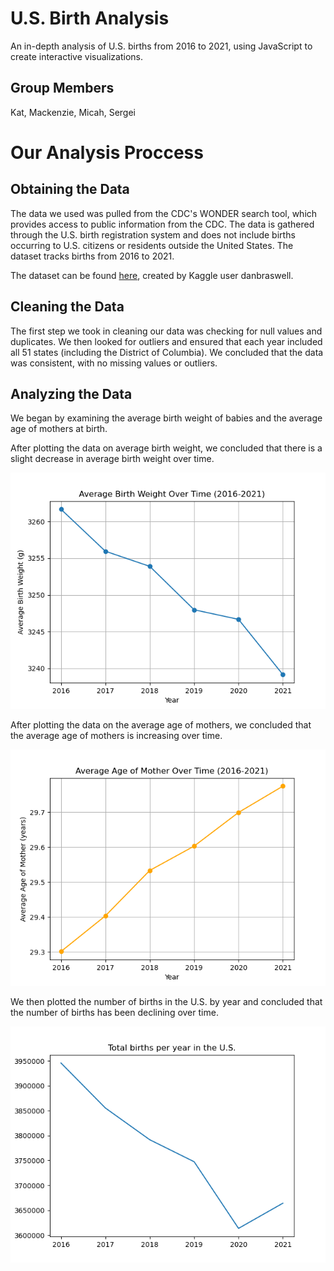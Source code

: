 # U.S. Birth Analysis
An in-depth analysis of U.S. births from 2016 to 2021, using JavaScript to create interactive visualizations.
## Group Members
Kat, Mackenzie, Micah, Sergei

# Our Analysis Proccess
## Obtaining the Data
The data we used was pulled from the CDC's WONDER search tool, which provides access to public information from the CDC. The data is gathered through the U.S. birth registration system and does not include births occurring to U.S. citizens or residents outside the United States. The dataset tracks births from 2016 to 2021. 

The dataset can be found [here](https://www.kaggle.com/datasets/danbraswell/temporary-us-births), created by Kaggle user danbraswell.

## Cleaning the Data
The first step we took in cleaning our data was checking for null values and duplicates. We then looked for outliers and ensured that each year included all 51 states (including the District of Columbia). We concluded that the data was consistent, with no missing values or outliers.

## Analyzing the Data
We began by examining the average birth weight of babies and the average age of mothers at birth.

After plotting the data on average birth weight, we concluded that there is a slight decrease in average birth weight over time.

![alt text](Visuals/AverageBirthWeightbyYear.png)

After plotting the data on the average age of mothers, we concluded that the average age of mothers is increasing over time.

![alt text](Visuals/AverageMothersAgebyYear.png)

We then plotted the number of births in the U.S. by year and concluded that the number of births has been declining over time.

![alt text](Visuals/TotalBirthsUS.png)

